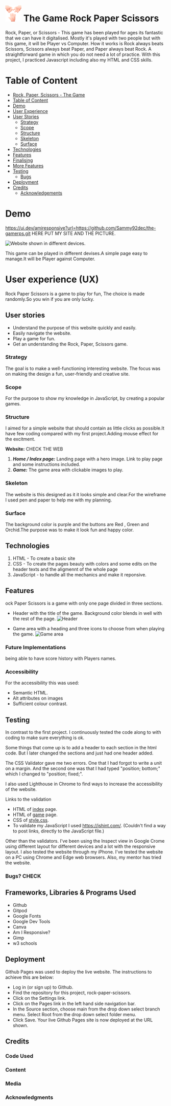 #  <img src="assets/images/logo.png" width=50 alt="hands rock paper scissors logo"/> The Game Rock Paper Scissors 

<a id="the-game"></a> 
 
Rock, Paper, or Scissors - This game has been played for ages its fantastic that we can have it digitalised. Mostly it's played with two people but with this game, it will be Player vs Computer. How it works is  Rock always beats Scissors, Scissors always beat Paper, and Paper always beat Rock. A straightforward game in which you do not need a lot of practice. With this project, I practiced Javascript including also my HTML and CSS skills.

# <a id="table-of-content"></a>Table of Content

- <a href="#the-game">Rock, Paper, Scissors - The Game</a>
- <a href="#table-of-content">Table of Content</a>
- <a href="#demo">Demo</a>
- <a href="#user-experience">User Experience</a>
- <a href="#user-stories">User Stories</a>
  - <a href="#strategy">Strategy</a>
  - <a href="#scope">Scope</a>
  - <a href="#structure">Structure</a>
  - <a href="#skeleton">Skeleton</a>
  - <a href="#surface">Surface</a>
- <a href="#technologies">Technologies</a>
- <a href="#features">Features</a>
- <a href="#finalising">Finalising</a>
- <a href="#more-features">More Features</a>
- <a href="#testing">Testing</a>
  - <a href="#bugs">Bugs</a>
- <a href="#deployment">Deployment</a>
- <a href="#credits">Credits</a>
  - <a href="#acknowledgements">Acknowledgements</a>

# <a id="demo"></a>Demo
https://ui.dev/amiresponsive?url=https://github.com/Sammy92dec/the-gamerps.git HERE PUT MY SITE AND THE PICTURE.

<img src="readmefiles/amiresponsive.jpg" alt="Website shown in different devices."><br>

This game can be played in different devises.A simple page easy to manage.It will be Player against Computer.

# <a id="user-experience"></a>User experience (UX)

Rock Paper Scissors is a game to play for fun, The choice is made randomly.So you win if you are only lucky.

## <a id="user-stories"></a>User stories
- Understand the purpose of this website quickly and easily.
- Easily navigate the website.
- Play a game for fun.
- Get an understanding the Rock, Paper, Scissors game.

### <a id="strategy"></a>Strategy

The goal is to make a well-functioning interesting website. The focus was on making the design a fun, user-friendly and creative site.

### <a id="scope"></a>Scope

For the purpose to show my knowledge in JavaScript, by creating a popular games.

### <a id="structure"></a>Structure

I aimed for a simple website that should contain as little clicks as possible.It have few coding compared with my first project.Adding mouse effect for the excitment.

**Website:**  CHECK THE WEB
1. **_Home / Index page:_** Landing page with a hero image. Link to play page and some instructions included.
2. **_Game:_** The game area with clickable images to play.


### <a id="skeleton"></a>Skeleton
The website is this designed as it it looks simple and clear.For the wireframe I used pen and paper to help me with my planning.

### <a id="surface"></a>Surface

The background color is purple and the buttons are Red , Green and Orchid.The purpose was to make it look fun and happy color.

## <a id="technologies"></a>Technologies

1. HTML - To create a basic site
2. CSS - To create the pages beauty with colors and some edits on the header texts and the aligmennt of the whole page
3. JavaScript - to handle all the mechanics and make it reponsive.

## <a id="features"></a>Features

ock Paper Scissors is a game with only one page divided in three sections.

* Header with the title of the game. Background color blends in well with the rest of the page. 
![Header](assets/images/readme/rps-header.png)

* Game area with a heading and three icons to choose from when playing the game. 
![Game area](assets/images/readme/rps-game-area.png)

### Future Implementations
being able to have score history with Players names.

### Accessibility

For the accessibility this was used:
- Semantic HTML.
- Alt attributes on images
- Sufficient colour contrast.

## <a id="testing"></a>Testing

In contrast to the first project. I continuously tested the code along to with coding to make sure everything is ok.

Some things that come up is to add a header to each section in the html code. But I later changed the sections and just had one header added.

The CSS Validator gave me two errors. One that I had forgot to write a unit on a margin. And the second one was that I had typed "position; bottom;"
which I changed to "position; fixed;".

I also used Lighthouse in Chrome to find ways to increase the accessibility of the website.<br>

Links to the validation
<ul>
<li> HTML of <a href="https://validator.w3.org/nu/?doc=https%3A%2F%2Frobertahlin.github.io%2Frps-project2b%2Findex.html" target="_blank">index</a> page.</li>
<li> HTML of <a href="https://validator.w3.org/nu/?doc=https%3A%2F%2Frobertahlin.github.io%2Frps-project2b%2Fgame.html" target="_blank">game</a> page.</li>
<li> CSS of <a href="https://jigsaw.w3.org/css-validator/validator?uri=https%3A%2F%2Frobertahlin.github.io%2Frps-project2b%2Fassets%2Fcss%2Fstyle.css&profile=css3svg&usermedium=all&warning=1&vextwarning=&lang=en" target="_blank">style.css</a>.</li>
<li> To validate my JavaScript I  used <a href="https://jshint.com/" target="_blank">https://jshint.com/</a>. (Couldn't find a way to post links, directly to the JavaScript file.)</li>
</ul>

Other than the validators. I've been using the Inspect view in Google Crome using different layout for different devices and a lot with the responsive layout.
I also tested the website through my iPhone.
I've tested the website on a PC using Chrome and Edge web browsers.
Also, my mentor has tried the website. 

### <a id="bugs"></a>Bugs? CHECK

## Frameworks, Libraries & Programs Used

- Github
- Gitpod
- Google Fonts 
- Google Dev Tools 
- Canva
- Am I Responsive? 
- Gimp
- w3 schools

## <a id="deployment"></a>Deployment
Github Pages was used to deploy the live website. The instructions to achieve this are below:

- Log in (or sign up) to Github.
- Find the repository for this project, rock-paper-scissors.
- Click on the Settings link.
- Click on the Pages link in the left hand side navigation bar.
- In the Source section, choose main from the drop down select branch menu. Select Root from the drop down select folder menu.
- Click Save. Your live Github Pages site is now deployed at the URL shown.

## <a id="credits"></a>Credits
### Code Used



### Content



###  Media


  
###  Acknowledgments

 